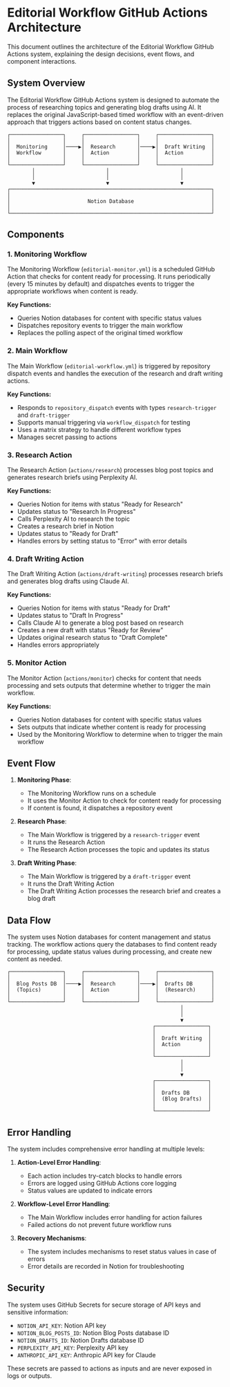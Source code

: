 # Editorial Workflow GitHub Actions Architecture

This document outlines the architecture of the Editorial Workflow GitHub Actions system, explaining the design decisions, event flows, and component interactions.

## System Overview

The Editorial Workflow GitHub Actions system is designed to automate the process of researching topics and generating blog drafts using AI. It replaces the original JavaScript-based timed workflow with an event-driven approach that triggers actions based on content status changes.

```
┌─────────────────┐     ┌─────────────────┐     ┌─────────────────┐
│                 │     │                 │     │                 │
│  Monitoring     │────▶│  Research       │────▶│  Draft Writing  │
│  Workflow       │     │  Action         │     │  Action         │
│                 │     │                 │     │                 │
└─────────────────┘     └─────────────────┘     └─────────────────┘
        │                       │                       │
        │                       │                       │
        ▼                       ▼                       ▼
┌─────────────────────────────────────────────────────────────────┐
│                                                                 │
│                         Notion Database                         │
│                                                                 │
└─────────────────────────────────────────────────────────────────┘
```

## Components

### 1. Monitoring Workflow

The Monitoring Workflow (`editorial-monitor.yml`) is a scheduled GitHub Action that checks for content ready for processing. It runs periodically (every 15 minutes by default) and dispatches events to trigger the appropriate workflows when content is ready.

**Key Functions:**
- Queries Notion databases for content with specific status values
- Dispatches repository events to trigger the main workflow
- Replaces the polling aspect of the original timed workflow

### 2. Main Workflow

The Main Workflow (`editorial-workflow.yml`) is triggered by repository dispatch events and handles the execution of the research and draft writing actions.

**Key Functions:**
- Responds to `repository_dispatch` events with types `research-trigger` and `draft-trigger`
- Supports manual triggering via `workflow_dispatch` for testing
- Uses a matrix strategy to handle different workflow types
- Manages secret passing to actions

### 3. Research Action

The Research Action (`actions/research`) processes blog post topics and generates research briefs using Perplexity AI.

**Key Functions:**
- Queries Notion for items with status "Ready for Research"
- Updates status to "Research In Progress"
- Calls Perplexity AI to research the topic
- Creates a research brief in Notion
- Updates status to "Ready for Draft"
- Handles errors by setting status to "Error" with error details

### 4. Draft Writing Action

The Draft Writing Action (`actions/draft-writing`) processes research briefs and generates blog drafts using Claude AI.

**Key Functions:**
- Queries Notion for items with status "Ready for Draft"
- Updates status to "Draft In Progress"
- Calls Claude AI to generate a blog post based on research
- Creates a new draft with status "Ready for Review"
- Updates original research status to "Draft Complete"
- Handles errors appropriately

### 5. Monitor Action

The Monitor Action (`actions/monitor`) checks for content that needs processing and sets outputs that determine whether to trigger the main workflow.

**Key Functions:**
- Queries Notion databases for content with specific status values
- Sets outputs that indicate whether content is ready for processing
- Used by the Monitoring Workflow to determine when to trigger the main workflow

## Event Flow

1. **Monitoring Phase**:
   - The Monitoring Workflow runs on a schedule
   - It uses the Monitor Action to check for content ready for processing
   - If content is found, it dispatches a repository event

2. **Research Phase**:
   - The Main Workflow is triggered by a `research-trigger` event
   - It runs the Research Action
   - The Research Action processes the topic and updates its status

3. **Draft Writing Phase**:
   - The Main Workflow is triggered by a `draft-trigger` event
   - It runs the Draft Writing Action
   - The Draft Writing Action processes the research brief and creates a blog draft

## Data Flow

The system uses Notion databases for content management and status tracking. The workflow actions query the databases to find content ready for processing, update status values during processing, and create new content as needed.

```
┌─────────────────┐     ┌─────────────────┐     ┌─────────────────┐
│                 │     │                 │     │                 │
│  Blog Posts DB  │────▶│  Research       │────▶│  Drafts DB      │
│  (Topics)       │     │  Action         │     │  (Research)     │
│                 │     │                 │     │                 │
└─────────────────┘     └─────────────────┘     └─────────────────┘
                                                        │
                                                        │
                                                        ▼
                                               ┌─────────────────┐
                                               │                 │
                                               │  Draft Writing  │
                                               │  Action         │
                                               │                 │
                                               └─────────────────┘
                                                        │
                                                        │
                                                        ▼
                                               ┌─────────────────┐
                                               │                 │
                                               │  Drafts DB      │
                                               │  (Blog Drafts)  │
                                               │                 │
                                               └─────────────────┘
```

## Error Handling

The system includes comprehensive error handling at multiple levels:

1. **Action-Level Error Handling**:
   - Each action includes try-catch blocks to handle errors
   - Errors are logged using GitHub Actions core logging
   - Status values are updated to indicate errors

2. **Workflow-Level Error Handling**:
   - The Main Workflow includes error handling for action failures
   - Failed actions do not prevent future workflow runs

3. **Recovery Mechanisms**:
   - The system includes mechanisms to reset status values in case of errors
   - Error details are recorded in Notion for troubleshooting

## Security

The system uses GitHub Secrets for secure storage of API keys and sensitive information:

- `NOTION_API_KEY`: Notion API key
- `NOTION_BLOG_POSTS_ID`: Notion Blog Posts database ID
- `NOTION_DRAFTS_ID`: Notion Drafts database ID
- `PERPLEXITY_API_KEY`: Perplexity API key
- `ANTHROPIC_API_KEY`: Anthropic API key for Claude

These secrets are passed to actions as inputs and are never exposed in logs or outputs.
